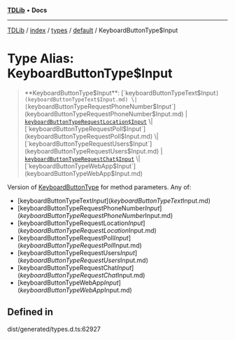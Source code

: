[**TDLib**](../../../../../../README.md) • **Docs**

***

[TDLib](../../../../../../modules.md) / [index](../../../../../README.md) / [types](../../../README.md) / [default](../README.md) / KeyboardButtonType$Input

# Type Alias: KeyboardButtonType$Input

> **KeyboardButtonType$Input**: [`keyboardButtonTypeText$Input`](keyboardButtonTypeText$Input.md) \| [`keyboardButtonTypeRequestPhoneNumber$Input`](keyboardButtonTypeRequestPhoneNumber$Input.md) \| [`keyboardButtonTypeRequestLocation$Input`](keyboardButtonTypeRequestLocation$Input.md) \| [`keyboardButtonTypeRequestPoll$Input`](keyboardButtonTypeRequestPoll$Input.md) \| [`keyboardButtonTypeRequestUsers$Input`](keyboardButtonTypeRequestUsers$Input.md) \| [`keyboardButtonTypeRequestChat$Input`](keyboardButtonTypeRequestChat$Input.md) \| [`keyboardButtonTypeWebApp$Input`](keyboardButtonTypeWebApp$Input.md)

Version of [KeyboardButtonType](KeyboardButtonType.md) for method parameters.
Any of:
- [keyboardButtonTypeText$Input](keyboardButtonTypeText$Input.md)
- [keyboardButtonTypeRequestPhoneNumber$Input](keyboardButtonTypeRequestPhoneNumber$Input.md)
- [keyboardButtonTypeRequestLocation$Input](keyboardButtonTypeRequestLocation$Input.md)
- [keyboardButtonTypeRequestPoll$Input](keyboardButtonTypeRequestPoll$Input.md)
- [keyboardButtonTypeRequestUsers$Input](keyboardButtonTypeRequestUsers$Input.md)
- [keyboardButtonTypeRequestChat$Input](keyboardButtonTypeRequestChat$Input.md)
- [keyboardButtonTypeWebApp$Input](keyboardButtonTypeWebApp$Input.md)

## Defined in

dist/generated/types.d.ts:62927
